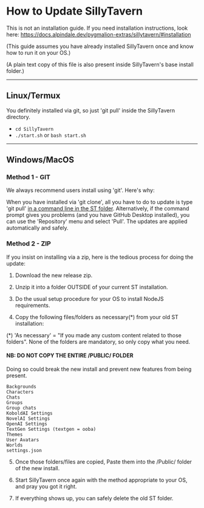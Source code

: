 # How to Update SillyTavern

This is not an installation guide. If you need installation instructions, look here:
<https://docs.alpindale.dev/pygmalion-extras/sillytavern/#installation>

(This guide assumes you have already installed SillyTavern once and know how to run it on your OS.)

(A plain text copy of this file is also present inside SillyTavern's base install folder.)

----

## Linux/Termux

You definitely installed via git, so just 'git pull' inside the SillyTavern directory.

- `cd SillyTavern`
- `./start.sh` or `bash start.sh`

----

## Windows/MacOS

### Method 1 - GIT

We always recommend users install using 'git'. Here's why:

When you have installed via 'git clone', all you have to do to update is type 'git pull' [in a command line in the ST folder](https://www.google.com/search?q=how+to+open+command+prompt+in+a+folder).
Alternatively, if the command prompt gives you problems (and you have GitHub Desktop installed), you can use the 'Repository' menu and select 'Pull'.
The updates are applied automatically and safely.

### Method 2 - ZIP

If you insist on installing via a zip, here is the tedious process for doing the update:

1. Download the new release zip.
2. Unzip it into a folder OUTSIDE of your current ST installation.
3. Do the usual setup procedure for your OS to install NodeJS requirements.

4. Copy the following files/folders as necessary(*) from your old ST installation:

  (*) 'As necessary' = "If you made any custom content related to those folders".
  None of the folders are mandatory, so only copy what you need.

#### NB: DO NOT COPY THE ENTIRE /PUBLIC/ FOLDER

  Doing so could break the new install and prevent new features from being present.

```plaintext
Backgrounds
Characters
Chats
Groups
Group chats
KoboldAI Settings
NovelAI Settings
OpenAI Settings
TextGen Settings (textgen = ooba)
Themes
User Avatars
Worlds
settings.json
```
  
5. Once those folders/files are copied, Paste them into the /Public/ folder of the new install.

6. Start SillyTavern once again with the method appropriate to your OS, and pray you got it right.

7. If everything shows up, you can safely delete the old ST folder.
